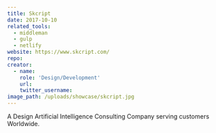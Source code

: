 ```yaml
---
title: Skcript
date: 2017-10-10
related_tools:
  - middleman
  - gulp
  - netlify
website: https://www.skcript.com/
repo:
creator:
  - name:
    role: 'Design/Development'
    url:
    twitter_username:
image_path: /uploads/showcase/skcript.jpg
---
```


A Design Artificial Intelligence Consulting Company serving customers Worldwide.
